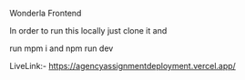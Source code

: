 Wonderla Frontend

In order to run this locally just clone it and

run mpm i and npm run dev

LiveLink:- https://agencyassignmentdeployment.vercel.app/
